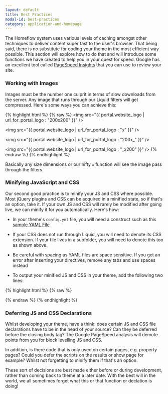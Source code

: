 ```yaml
---
layout: default
title: Best Practices
modal-id: best-practices
category: application-and-homepage
---
```

The Homeflow system uses various levels of caching amongst other techniques to deliver content super fast to the user's browser. That being said, there is no substitute for coding your theme in the most efficient way possible. This section will explore how to do that and will introduce some functions we have created to help you in your quest for speed. Google has an excellent tool called [PageSpeed Insights](https://developers.google.com/speed/pagespeed/insights/) that you can use to review your site.

### Working with Images

Images must be the number one culprit in terms of slow downloads from the server. Any image that runs through our Liquid filters will get compressed. Here's some ways you can achieve this:

{% highlight html %}
{% raw %}
<img src="{{ portal.website_logo | url_for_portal_logo : "200x200" }}" />

<img src="{{ portal.website_logo | url_for_portal_logo : "_x_" }}" />

<img src="{{ portal.website_logo | url_for_portal_logo : "200x_" }}" />

<img src="{{ portal.website_logo | url_for_portal_logo : "_x200" }}" />
{% endraw %}
{% endhighlight %}

Basically any size dimensions or our nifty ``x`` function will see the image pass through the filters.

### Minifying JavaScript and CSS

Our second good practice is to minify your JS and CSS where possible. Most jQuery plugins and CSS can be acquired in a minified state, so if that's an option, take it. If your own JS and CSS will rarely be modified after going live, we can minify it for you automatically. Here's how:

- In your theme's ``config.yml`` file, you will need a construct such as this [sample YAML File](/img/yaml.jpg)

- If your CSS does not run through Liquid, you will need to denote its CSS extension. If your file lives in a subfolder, you will need to denote this too as shown above.

- Be careful with spacing as YAML files are space sensitive. If you get an error after inserting your directives, remove any tabs and use spaces instead

- To output your minified JS and CSS in your theme, add the following two lines:

{% highlight html %}
{% raw %}
<script src="/liquid_assets/javascript_pack.js"></script>

<link href="/liquid_assets/stylesheet_pack.css" rel="stylesheet" type="text/css" />
{% endraw %}
{% endhighlight %}

### Deferring JS and CSS Declarations

Whilst developing your theme, have a think: does certain JS and CSS file declarations have to be in the head of your source? Can they be deferred before the closing body tag? The Google PageSpeed analysis will demote points from you for block levelling JS and CSS.

In addition, is there code that is only used on certain pages, e.g. property pages? Could you defer the scripts on the results or show page for example? Whilst not forgetting to minify them if that's an option.

These sort of decisions are best made either before or during development, rather than coming back to theme at a later date. With the best will in the world, we all sometimes forget what this or that function or declation is doing!


